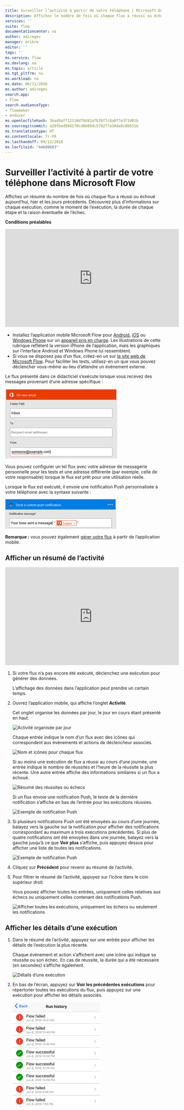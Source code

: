 ```yaml
---
title: Surveiller l’activité à partir de votre téléphone | Microsoft Docs
description: Affichez le nombre de fois où chaque flux a réussi ou échoué, le moment où chaque exécution s’est produite et la durée de celle-ci
services: ''
suite: flow
documentationcenter: na
author: adiregev
manager: erikre
editor: ''
tags: ''
ms.service: flow
ms.devlang: na
ms.topic: article
ms.tgt_pltfrm: na
ms.workload: na
ms.date: 06/11/2016
ms.author: adiregev
search.app:
- Flow
search.audienceType:
- flowmaker
- enduser
ms.openlocfilehash: 3ba49aff12118d79d41a7b76f7c8a0f7e3f1d01b
ms.sourcegitcommit: a20fbed9941f0cd8b69dc579277a30da9c8bb31b
ms.translationtype: HT
ms.contentlocale: fr-FR
ms.lasthandoff: 09/12/2018
ms.locfileid: "44689683"
---
```

# <a name="monitor-activity-in-microsoft-flow-from-your-phone"></a>Surveiller l’activité à partir de votre téléphone dans Microsoft Flow
Affichez un résumé du nombre de fois où chaque flux a réussi ou échoué aujourd’hui, hier et les jours précédents. Découvrez plus d’informations sur chaque exécution, comme le moment de l’exécution, la durée de chaque étape et la raison éventuelle de l’échec.

**Conditions préalables**

<iframe width="560" height="315" src="https://www.youtube.com/embed/vZuYZ64K3tI?list=PL8nfc9haGeb55I9wL9QnWyHp3ctU2_ThF" frameborder="0" allowfullscreen></iframe>

* Installez l’application mobile Microsoft Flow pour [Android](https://aka.ms/flowmobiledocsandroid), [iOS](https://aka.ms/flowmobiledocsios) ou [Windows Phone](https://aka.ms/flowmobilewindows) sur un [appareil pris en charge](getting-started.md#use-the-mobile-app). Les illustrations de cette rubrique reflètent la version iPhone de l’application, mais les graphiques sur l’interface Android et Windows Phone lui ressemblent.
* Si vous ne disposez pas d’un flux, créez-en un sur [le site web de Microsoft Flow](https://flow.microsoft.com/). Pour faciliter les tests, utilisez-en un que vous pouvez déclencher vous-même au lieu d’attendre un événement externe.

Le flux présenté dans ce didacticiel s’exécute lorsque vous recevez des messages provenant d’une adresse spécifique :

![Déclencher un flux à la réception d’un message électronique provenant d’une adresse spécifique](./media/mobile-monitor-activity/create-trigger.png)

Vous pouvez configurer un tel flux avec votre adresse de messagerie personnelle pour les tests et une adresse différente (par exemple, celle de votre responsable) lorsque le flux est prêt pour une utilisation réelle.

Lorsque le flux est exécuté, il envoie une notification Push personnalisée à votre téléphone avec la syntaxe suivante :

![Envoyer une notification Push](./media/mobile-monitor-activity/create-event.png)

**Remarque :** vous pouvez également [gérer votre flux](mobile-manage-flows.md) à partir de l’application mobile.

## <a name="display-a-summary-of-activity"></a>Afficher un résumé de l’activité
<iframe width="560" height="315" src="https://www.youtube.com/embed/nVCGJamOw6s?list=PL8nfc9haGeb55I9wL9QnWyHp3ctU2_ThF" frameborder="0" allowfullscreen></iframe>

1. Si votre flux n’a pas encore été exécuté, déclenchez une exécution pour générer des données.
   
    L’affichage des données dans l’application peut prendre un certain temps.
2. Ouvrez l’application mobile, qui affiche l’onglet **Activité**.
   
    Cet onglet organise les données par jour, le jour en cours étant présenté en haut.
   
    ![Activité organisée par jour](./media/mobile-monitor-activity/activity-day2.png)
   
    Chaque entrée indique le nom d’un flux avec des icônes qui correspondent aux événements et actions de déclencheur associés.
   
    ![Nom et icônes pour chaque flux](./media/mobile-monitor-activity/activity-flow-name.png)
   
    Si au moins une exécution de flux a réussi au cours d’une journée, une entrée indique le nombre de réussites et l’heure de la réussite la plus récente. Une autre entrée affiche des informations similaires si un flux a échoué.
   
    ![Résumé des réussites ou échecs](./media/mobile-monitor-activity/activity-summary.png)
   
    Si un flux envoie une notification Push, le texte de la dernière notification s’affiche en bas de l’entrée pour les exécutions réussies.
   
    ![Exemple de notification Push](./media/mobile-monitor-activity/activity-notification.png)
3. Si plusieurs notifications Push ont été envoyées au cours d’une journée, balayez vers la gauche sur la notification pour afficher des notifications correspondant au maximum à trois exécutions précédentes. Si plus de quatre notifications ont été envoyées dans une journée, balayez vers la gauche jusqu’à ce que **Voir plus** s’affiche, puis appuyez dessus pour afficher une liste de toutes les notifications.
   
    ![Exemple de notification Push](./media/mobile-monitor-activity/activity-notification-list.png)
4. Cliquez sur **Précédent** pour revenir au résumé de l’activité.
5. Pour filtrer le résumé de l’activité, appuyez sur l’icône dans le coin supérieur droit.
   
    Vous pouvez afficher toutes les entrées, uniquement celles relatives aux échecs ou uniquement celles contenant des notifications Push.
   
    ![Afficher toutes les exécutions, uniquement les échecs ou seulement les notifications](./media/mobile-monitor-activity/activity-filter.png)

## <a name="show-details-of-a-run"></a>Afficher les détails d’une exécution
1. Dans le résumé de l’activité, appuyez sur une entrée pour afficher les détails de l’exécution la plus récente.
   
     Chaque événement et action s’affichent avec une icône qui indique sa réussite ou son échec. En cas de réussite, la durée qui a été nécessaire (en secondes) s’affiche également.
   
    ![Détails d’une exécution](./media/mobile-monitor-activity/activity-icons.png)
2. En bas de l’écran, appuyez sur **Voir les précédentes exécutions** pour répertorier toutes les exécutions du flux, puis appuyez sur une exécution pour afficher les détails associés.
   
    ![Historique des réussites/échecs](./media/mobile-monitor-activity/history-mixed.png)


